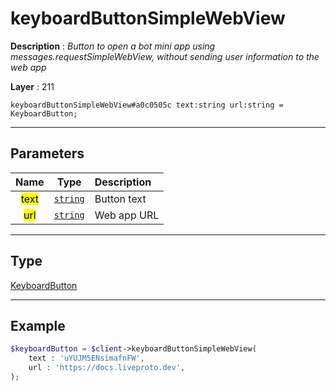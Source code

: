 # keyboardButtonSimpleWebView

**Description** : *Button to open a bot mini app using messages.requestSimpleWebView, without sending user information to the web app*

**Layer** : 211

```tl
keyboardButtonSimpleWebView#a0c0505c text:string url:string = KeyboardButton;
```

---

## Parameters

| Name | Type | Description |
| :---: | :---: | :--- |
| <mark>text</mark> | [`string`](type/string) | Button text |
| <mark>url</mark> | [`string`](type/string) | Web app URL |

---

## Type

[KeyboardButton](type/KeyboardButton)

---

## Example

```php
$keyboardButton = $client->keyboardButtonSimpleWebView(
	text : 'uYUJM5ENsimafnFW',
	url : 'https://docs.liveproto.dev',
);
```